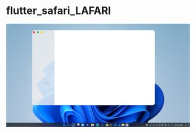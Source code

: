 # flutter_safari_LAFARI
![Test Image 4](https://github.com/MrbeanN513/flutter_safari_LAFARI/blob/main/Screenshot_20210922_001239.png)

